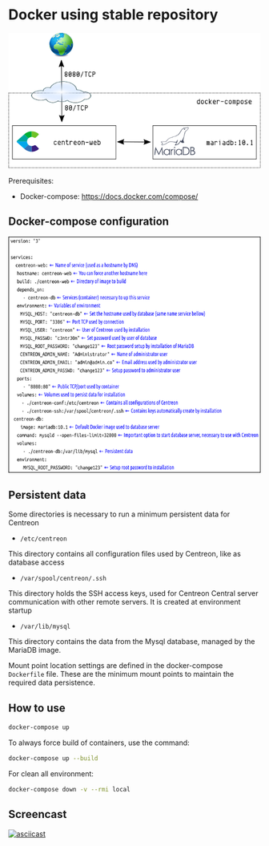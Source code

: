 Docker using stable repository
==============================

![docker-compose-diagram](doc/images/diagram-docker-compose.png)

Prerequisites:

- Docker-compose: <https://docs.docker.com/compose/>

Docker-compose configuration
----------------------------

![docker-compose-desc](doc/images/docker-compose-desc.png)

Persistent data
---------------

Some directories is necessary to run a minimum persistent data for Centreon

- `/etc/centreon`

This directory contains all configuration files used by Centreon, like as database access

- `/var/spool/centreon/.ssh`

This directory holds the SSH access keys, used for Centreon Central server communication with other remote servers. It is created at environment startup

- `/var/lib/mysql`

This directory contains the data from the Mysql database, managed by the MariaDB image.

Mount point location settings are defined in the docker-compose `Dockerfile` file. These are the minimum mount points to maintain the required data persistence.

How to use
----------

```bash
docker-compose up
```

To always force build of containers, use the command:

```bash
docker-compose up --build
```

For clean all environment:

```bash
docker-compose down -v --rmi local
```

Screencast
----------

[![asciicast](https://asciinema.org/a/fd3IpIoRupeJbhMCH8Q6Op1PK.svg)](https://asciinema.org/a/fd3IpIoRupeJbhMCH8Q6Op1PK)
